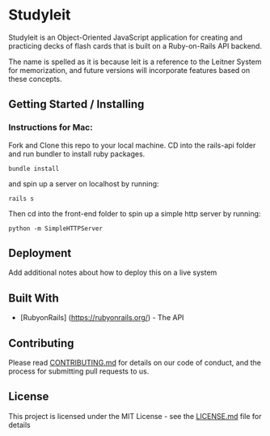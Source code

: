 # Studyleit 

Studyleit is an Object-Oriented JavaScript application for creating and practicing decks of flash cards that is built on a Ruby-on-Rails API backend. 

The name is spelled as it is because leit is a reference to the Leitner System for memorization, and future versions will incorporate features based on these concepts.

## Getting Started / Installing

### Instructions for Mac:

Fork and Clone this repo to your local machine. CD into the rails-api folder and run bundler to install ruby packages.

```
bundle install
```

and spin up a server on localhost by running:

```
rails s
```

Then cd into the front-end folder to spin up a simple http server by running:

```
python -m SimpleHTTPServer
```

## Deployment

Add additional notes about how to deploy this on a live system

## Built With

* [RubyonRails] (https://rubyonrails.org/) - The API

## Contributing

Please read [CONTRIBUTING.md](https://gist.github.com/PurpleBooth/b24679402957c63ec426) for details on our code of conduct, and the process for submitting pull requests to us.

## License

This project is licensed under the MIT License - see the [LICENSE.md](LICENSE.md) file for details
